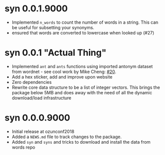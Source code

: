 # syn 0.0.1.9000

* Implemented `n_words` to count the number of words in a string. This can be
  useful for subsetting your synonyms.
* ensured that words are converted to lowercase when looked up (#27)

# syn 0.0.1 "Actual Thing"

* Implemented `ant` and `ants` functions using imported antonym dataset from wordnet - see cool work by Mike Cheng: [#20](https://github.com/ropenscilabs/syn/pull/20).
* Add a hex sticker, add and improve upon website
* Zero dependencies
* Rewrite core data structure to be a list of integer vectors. This brings the package below 5MB and does away with the need of all the
  dynamic download/load infrastructure
  
# syn 0.0.0.9000

* Initial release at ozunconf2018
* Added a `NEWS.md` file to track changes to the package.
* Added `syn` and `syns` and tricks to download and install the data from words repo
